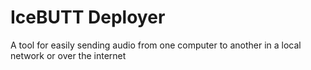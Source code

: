 # IceBUTT Deployer
 A tool for easily sending audio from one computer to another in a local network or over the internet
